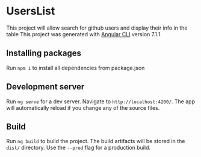 # UsersList

This project will allow search for github users and display their info in the table
This project was generated with [Angular CLI](https://github.com/angular/angular-cli) version 7.1.1.

## Installing packages

Run `npm i` to install all dependencies from package.json

## Development server

Run `ng serve` for a dev server. Navigate to `http://localhost:4200/`. The app will automatically reload if you change any of the source files.

## Build

Run `ng build` to build the project. The build artifacts will be stored in the `dist/` directory. Use the `--prod` flag for a production build.
